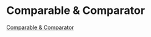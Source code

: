 # Comparable & Comparator

[Comparable & Comparator](https://docs.google.com/document/d/1zkqhZlJfYgmO9MUU1aBV_lRryp5WZib6Tou8jWXHg5k/edit?usp=sharing)